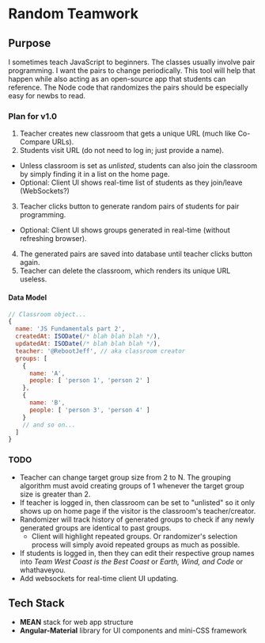 Random Teamwork
=============

## Purpose

I sometimes teach JavaScript to beginners. The classes usually involve pair programming. I want the pairs to change periodically. This tool will help that happen while also acting as an open-source app that students can reference. The Node code that randomizes the pairs should be especially easy for newbs to read.

### Plan for v1.0

1. Teacher creates new classroom that gets a unique URL (much like Co-Compare URLs).
2. Students visit URL (do not need to log in; just provide a name).
  - Unless classroom is set as *unlisted*, students can also join the classroom by simply finding it in a list on the home page.
  - Optional: Client UI shows real-time list of students as they join/leave (WebSockets?)
3. Teacher clicks button to generate random pairs of students for pair programming.
  - Optional: Client UI shows groups generated in real-time (without refreshing browser).
4. The generated pairs are saved into database until teacher clicks button again.
5. Teacher can delete the classroom, which renders its unique URL useless.

#### Data Model

```JavaScript
// Classroom object...
{
  name: 'JS Fundamentals part 2',
  createdAt: ISODate(/* blah blah blah */),
  updatedAt: ISODate(/* blah blah blah */),
  teacher: '@RebootJeff', // aka classroom creator
  groups: [
    {
      name: 'A',
      people: [ 'person 1', 'person 2' ]
    },
    {
      name: 'B',
      people: [ 'person 3', 'person 4' ]
    }
    // and so on...
  ]
}
```

### TODO
- Teacher can change target group size from 2 to N. The grouping algorithm must avoid creating groups of 1 whenever the target group size is greater than 2.
- If teacher is logged in, then classroom can be set to "unlisted" so it only shows up on home page if the visitor is the classroom's teacher/creator.
- Randomizer will track history of generated groups to check if any newly generated groups are identical to past groups.
  - Client will highlight repeated groups. Or randomizer's selection process will simply avoid repeated groups as much as possible.
- If students is logged in, then they can edit their respective group names into *Team West Coast is the Best Coast* or *Earth, Wind, and Code* or whathaveyou.
- Add websockets for real-time client UI updating.

## Tech Stack

- **MEAN** stack for web app structure
- **Angular-Material** library for UI components and mini-CSS framework
